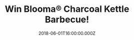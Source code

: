---
campaign-uuid: "c-5a03493d-c2f5-4067-bee1-9385339f1676"
type: "Competition"
category: "Gifts"
date: "2018-06-01T16:00:00.000Z"
end-date: "2018-07-01T23:59:00.000Z"
disable-form: false
is_promoted: false
has_entry_page: true
title: "Win Blooma® Charcoal Kettle Barbecue!"
competition-description: "<p>Summer is just around the corner and it wouldn't be complete\
  \ without a BBQ, so why not host your own with this Blooma® stylish kettle barbecue\
  \ grill!</p>\n<p>Want it? Enter below to get involved!</p>\n"
hero-header: "Win Blooma Charcoal Kettle Barbecue!"
terms-confirmation: "N/A"
banner-img: "https://assets.expresslyapp.com/asset-a144ee56-4d56-417f-a653-bd20bd0b012f.jpg"
logo-left-href: "https://aaa.nme.com/"
logo-left-image: "https://assets.expresslyapp.com/asset-bf1c2e88-fdda-430d-8e1f-5cf880e5f433.jpg"
logo-left-title: "NME"
bg-image-hero: "https://assets.expresslyapp.com/asset-365b1b48-1d6f-4d3b-9aa7-8b2d515b8d36.jpg"
bg-image-first: "https://assets.expresslyapp.com/asset-2338c409-c589-4827-878f-89dd4b676bac.jpg"
section1-content: "<p>This attractive and modern BBQ grill will cater for BBQ parties/gatherings\
  \ of up to 10 people. Features a porcelain enamelled lid and bowl with warming rack\
  \ and chrome plated grill and ash collector.</p>\n<p>Nothing beats like a perfect\
  \ home made bbq this summer! Think no more, enter below and you could be enjoying\
  \ this magnificent Blooma Charcoal Kettle Barbecue with your loved ones!</p>\n"
entry-title: "Win Blooma Charcoal Kettle Barbecue!"
entry-content: "<p>Enter the draw to win the Blooma Charcoal Kettle Barbecue!\nand\
  \ treat your friends with the perfect summer grill! by completing the form below\
  \ before 23:59 on 1st July 2018.</p>\n"
has-winner: true
winner-title: "CONGRATULATIONS to Linda P. who won the Blooma® Charcoal Kettle Barbecue!"
winner-banner: "https://assets.expresslyapp.com/asset-87ce794e-6bee-4c60-a2e6-f8e2ad5cee1d.jpg"
prize-description: "A Blooma® Charcoal Kettle Barbecue!"
special-conditions: "Multiple entries are allowed up to one every day. Starting June\
  \ 6, 2018, the 24h interval between multiple entries resets at midnight every day."
country-restrictions:
- "GB"
---
